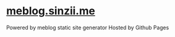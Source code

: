 # [meblog.sinzii.me](https://meblog.sinzii.me)

Powered by meblog static site generator
Hosted by Github Pages
